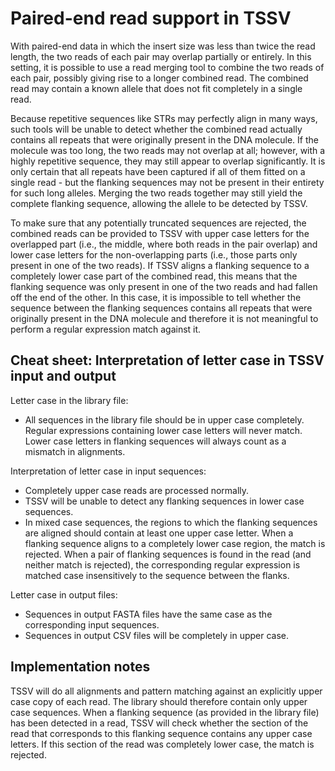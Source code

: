 # Paired-end read support in TSSV
With paired-end data in which the insert size was less than twice the read
length, the two reads of each pair may overlap partially or entirely.  In this
setting, it is possible to use a read merging tool to combine the two reads of
each pair, possibly giving rise to a longer combined read.  The combined read
may contain a known allele that does not fit completely in a single read.

Because repetitive sequences like STRs may perfectly align in many ways, such
tools will be unable to detect whether the combined read actually contains all
repeats that were originally present in the DNA molecule.  If the molecule was
too long, the two reads may not overlap at all; however, with a highly
repetitive sequence, they may still appear to overlap significantly.  It is
only certain that all repeats have been captured if all of them fitted on a
single read - but the flanking sequences may not be present in their entirety
for such long alleles.  Merging the two reads together may still yield the
complete flanking sequence, allowing the allele to be detected by TSSV.

To make sure that any potentially truncated sequences are rejected, the
combined reads can be provided to TSSV with upper case letters for the
overlapped part (i.e., the middle, where both reads in the pair overlap) and
lower case letters for the non-overlapping parts (i.e., those parts only
present in one of the two reads).  If TSSV aligns a flanking sequence to a
completely lower case part of the combined read, this means that the flanking
sequence was only present in one of the two reads and had fallen off the end of
the other.  In this case, it is impossible to tell whether the sequence between
the flanking sequences contains all repeats that were originally present in the
DNA molecule and therefore it is not meaningful to perform a regular expression
match against it.

## Cheat sheet: Interpretation of letter case in TSSV input and output
Letter case in the library file:

  * All sequences in the library file should be in upper case completely.
    Regular expressions containing lower case letters will never match.  Lower
    case letters in flanking sequences will always count as a mismatch in
    alignments.

Interpretation of letter case in input sequences:

  * Completely upper case reads are processed normally.
  * TSSV will be unable to detect any flanking sequences in lower case sequences.
  * In mixed case sequences, the regions to which the flanking sequences are
    aligned should contain at least one upper case letter.  When a flanking
    sequence aligns to a completely lower case region, the match is rejected.
    When a pair of flanking sequences is found in the read (and neither match
    is rejected), the corresponding regular expression is matched case
    insensitively to the sequence between the flanks.

Letter case in output files:

  * Sequences in output FASTA files have the same case as the corresponding
    input sequences.
  * Sequences in output CSV files will be completely in upper case.

## Implementation notes
TSSV will do all alignments and pattern matching against an explicitly
upper case copy of each read.  The library should therefore contain only
upper case sequences.  When a flanking sequence (as provided in the library
file) has been detected in a read, TSSV will check whether the section of the
read that corresponds to this flanking sequence contains any upper case
letters.  If this section of the read was completely lower case, the match is
rejected.
